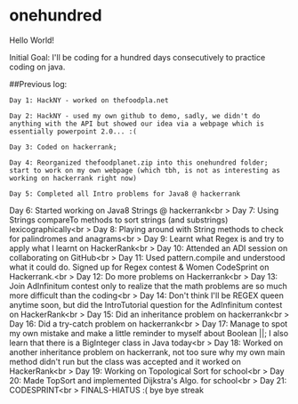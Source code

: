 # onehundred

Hello World!

Initial Goal: I'll be coding for a hundred days consecutively to practice coding on java. 

##Previous log: 
```
Day 1: HackNY - worked on thefoodpla.net

Day 2: HackNY - used my own github to demo, sadly, we didn't do anything with the API but showed our idea via a webpage which is essentially powerpoint 2.0... :(

Day 3: Coded on hackerrank;

Day 4: Reorganized thefoodplanet.zip into this onehundred folder; start to work on my own webpage (which tbh, is not as interesting as working on hackerrank right now)

Day 5: Completed all Intro problems for Java8 @ hackerrank
```


Day 6: Started working on Java8 Strings @ hackerrank<br \>
Day 7: Using Strings compareTo methods to sort strings (and substrings) lexicographically<br \>
Day 8: Playing around with String methods to check for palindromes and anagrams<br \>
Day 9: Learnt what Regex is and try to apply what I learnt on HackerRank<br \>
Day 10: Attended an ADI session on collaborating on GitHub<br \>
Day 11: Used pattern.compile and understood what it could do. Signed up for Regex contest & Women CodeSprint on Hackerrank.<br \>
Day 12: Do more problems on Hackerrank<br \>
Day 13: Join AdInfinitum contest only to realize that the math problems are so much more difficult than the coding<br \>
Day 14: Don't think I'll be REGEX queen anytime soon, but did the IntroTutorial question for the AdInfinitum contest on HackerRank<br \>
Day 15: Did an inheritance problem on hackerrank<br \>
Day 16: Did a try-catch problem on hackerrank<br \>
Day 17: Manage to spot my own mistake and make a little reminder to myself about Boolean ||; I also learn that there is a BigInteger class in Java today<br \>
Day 18: Worked on another inheritance problem on hackerrank, not too sure why my own main method didn't run but the class was accepted and it worked on HackerRank<br \>
Day 19: Working on Topological Sort for school<br \>
Day 20: Made TopSort and implemented Dijkstra's Algo. for school<br \>
Day 21: CODESPRINT<br \>
FINALS-HIATUS :( bye bye streak
